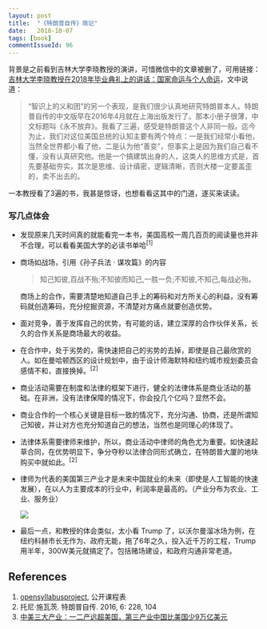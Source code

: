 ```yaml
---
layout: post
title:  "《特朗普自传》简记"
date:   2018-10-07
tags: [book]
commentIssueId: 96
---
```




背景是之前看到吉林大学李晓教授的演讲，可惜微信中的文章被删了，可用链接：[吉林大学李晓教授在2018年毕业典礼上的讲话：国家命运与个人命运](https://www.huxiu.com/article/250627.html)，文中说道：
> “智识上的义和团”的另一个表现，是我们很少认真地研究特朗普本人。特朗普自传的中文版早在2016年4月就在上海出版发行了。那本小册子很薄，中文标题叫《永不放弃》。我看了三遍，感受是特朗普这个人非同一般。迄今为止，我们对这位美国总统的认知主要有两个特点：一是我们经常小看他，当然全世界都小看了他，二是认为他“善变”，但事实上是因为我们自己看不懂，没有认真研究他。他是一个搞建筑出身的人，这类人的思维方式是，首先要基础夯实，其次是思维、设计缜密，逻辑清晰，否则大楼一定要盖歪的，卖不出去的。

一本教授看了3遍的书，我甚是惊讶，也想看看这其中的门道，遂买来读读。



### 写几点体会

* 发现原来几天时间真的就能看完一本书，美国高校一周几百页的阅读量也并非不合理，可以看看美国大学的必读书单哈<sup>[1]</sup>

* 商场如战场，引用《孙子兵法 · 谋攻篇》的内容

  > 知己知彼,百战不殆;不知彼而知己,一胜一负;不知彼,不知己,每战必殆。

  商场上的合作，需要清楚地知道自己手上的筹码和对方所关心的利益，没有筹码就创造筹码，充分挖掘资源，不清楚对方痛点就要创造优势。

* 面对竞争，善于发挥自己的优势，有可能的话，建立深厚的合作伙伴关系，长久的合作关系是商场最大的收益。

* 在合作中，处于劣势的，需快速把自己的劣势的去掉，即使是自己最欣赏的人。如在曼哈顿西区的设计规划中，由于设计师海默特和纽约城市规划委员会感情不和，直接换掉。<sup>[2]</sup>

* 商业活动需要在制度和法律的框架下进行，健全的法律体系是商业活动的基础。在非洲，没有法律保障的情况下，你会投几个亿吗？显然不会。

* 商业合作的一个核心关键是目标一致的情况下，充分沟通、协商，还是所谓知己知彼，并让对方也充分知道自己的想法，当然也是同理心的体现了。

* 法律体系需要律师来维护，所以，商业活动中律师的角色尤为重要。如快速起草合同，在优势明显下，争分夺秒以法律合同形式确立，在特朗普大厦的地块购买中就如此。<sup>[2]</sup>

* 律师为代表的美国第三产业才是未来中国就业的未来（即使是人工智能的快速发展），在以人为主要成本的行业中，利润率是最高的。（产业分布为农业、工业、服务业）

  ![](https://user-images.githubusercontent.com/7157346/46580925-03d92100-ca61-11e8-9d70-d8367a595b0f.jpeg)

* 最后一点，和教授的体会类似，太小看 Trump 了，以沃尔曼溜冰场为例，在纽约科赫市长无作为、政府无能，拖了6年之久，投入近千万的工程，Trump 用半年，300W美元就搞定了。包括赌场建设，和政府沟通非常老道。




## References

1. [opensyllabusproject](http://explorer.opensyllabusproject.org/), 公开课程表
2. 托尼·施瓦茨. 特朗普自传. 2016, 6: 228, 104
3. [中美三大产业：一二产远超美国，第三产业中国比美国少9万亿美元](https://baijiahao.baidu.com/s?id=1602246966718599890&wfr=spider&for=pc)